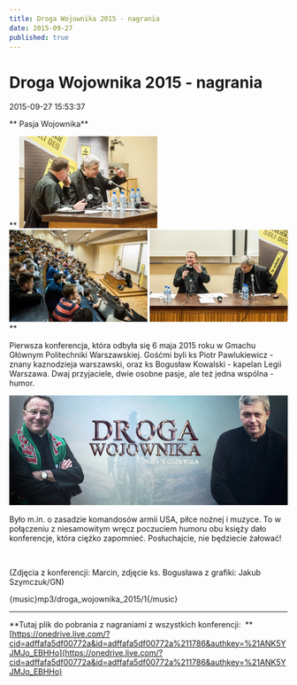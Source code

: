 ```yaml
---
title: Droga Wojownika 2015 - nagrania
date: 2015-09-27
published: true
---
```



<!--{{json:{"created_date":"2015-09-27 15:53:37","publish_down":"0000-00-00 00:00:00","id":"5440"}}}-->
# Droga Wojownika 2015 - nagrania

<time>2015-09-27 15:53:37</time>


** Pasja Wojownika**


**
![/assets/posts/2015/2015-09-27-droga-wojownika-2015-nagrania/droga_wojownika15_01.jpg](/assets/posts/2015/2015-09-27-droga-wojownika-2015-nagrania/droga_wojownika15_01.jpg)
![/assets/posts/2015/2015-09-27-droga-wojownika-2015-nagrania/droga_wojownika15_02.jpg](/assets/posts/2015/2015-09-27-droga-wojownika-2015-nagrania/droga_wojownika15_02.jpg)
![/assets/posts/2015/2015-09-27-droga-wojownika-2015-nagrania/droga_wojownika15_03.jpg](/assets/posts/2015/2015-09-27-droga-wojownika-2015-nagrania/droga_wojownika15_03.jpg)**


Pierwsza konferencja, która odbyła się 6 maja 2015 roku w Gmachu Głównym Politechniki Warszawskiej. Gośćmi byli ks Piotr Pawlukiewicz - znany kaznodzieja warszawski, oraz ks Bogusław Kowalski - kapelan Legii Warszawa. Dwaj przyjaciele, dwie osobne pasje, ale też jedna wspólna - humor. 

![/assets/posts/2015/2015-09-27-droga-wojownika-2015-nagrania/dw2015_fb02e.jpg](/assets/posts/2015/2015-09-27-droga-wojownika-2015-nagrania/dw2015_fb02e.jpg)


Było m.in. o zasadzie komandosów armii USA, piłce nożnej i muzyce. To w połączeniu z niesamowitym wręcz poczuciem humoru obu księży dało konferencje, która ciężko zapomnieć. Posłuchajcie, nie będziecie żałować!


 


(Zdjęcia z konferencji: Marcin, zdjęcie ks. Bogusława z grafiki: Jakub Szymczuk/GN)


{music}mp3/droga_wojownika_2015/1{/music}

***


**Tutaj plik do pobrania z nagraniami z wszystkich konferencji: 
**[https://onedrive.live.com/?cid=adffafa5df00772a&id=adffafa5df00772a%211786&authkey=%21ANK5YJMJo_EBHHo](https://onedrive.live.com/?cid=adffafa5df00772a&id=adffafa5df00772a%211786&authkey=%21ANK5YJMJo_EBHHo)
